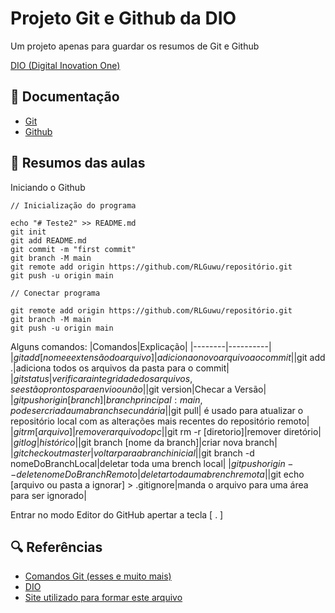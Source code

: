 
# Projeto Git e Github da DIO

Um projeto apenas para guardar os resumos de Git e Github

[DIO (Digital Inovation One)](dio.me)

## 📑 Documentação

- [Git](https://git-scm.com/doc)
- [Github](https://docs.github.com/pt)

## 🏹 Resumos das aulas

Iniciando o Github 
```
// Inicialização do programa

echo "# Teste2" >> README.md
git init
git add README.md
git commit -m "first commit"
git branch -M main
git remote add origin https://github.com/RLGuwu/repositório.git
git push -u origin main
```

```
// Conectar programa

git remote add origin https://github.com/RLGuwu/repositório.git
git branch -M main
git push -u origin main
```

Alguns comandos: 
|Comandos|Explicação|
|--------|----------|
|$git add [nome e extensão do arquivo]|adiciona o novo arquivo ao commit|
|$git add .|adiciona todos os arquivos da pasta para o commit|
|$git status|verificar a integridade dos arquivos, se estão prontos para envio ou não|
|$git version|Checar a Versão|
|$git push origin [branch]|branch principal: main, pode ser criada uma branch secundária|
|$git pull| é usado para atualizar o repositório local com as alterações mais recentes do repositório remoto|
|$git rm [arquivo] |remover arquivo do pc |
|$git rm -r [diretorio]|remover diretório|
|$git log |histórico|
|$git branch [nome da branch]|criar nova branch|
|$git checkout master|voltar para a branch inicial|
|$git branch -d nomeDoBranchLocal|deletar toda uma brench local|
|$git push origin --delete nomeDoBranchRemoto|deletar toda uma brench remota|
|$git echo [arquivo ou pasta a ignorar] > .gitignore|manda o arquivo para uma área para ser ignorado|

Entrar no modo Editor do GitHub apertar a tecla [ . ]

## 🔍 Referências

- [Comandos Git (esses e muito mais)](https://gist.github.com/leocomelli/2545add34e4fec21ec16)
- [DIO](dio.me)
- [Site utilizado para formar este arquivo](https://readme.so/pt/editor)
